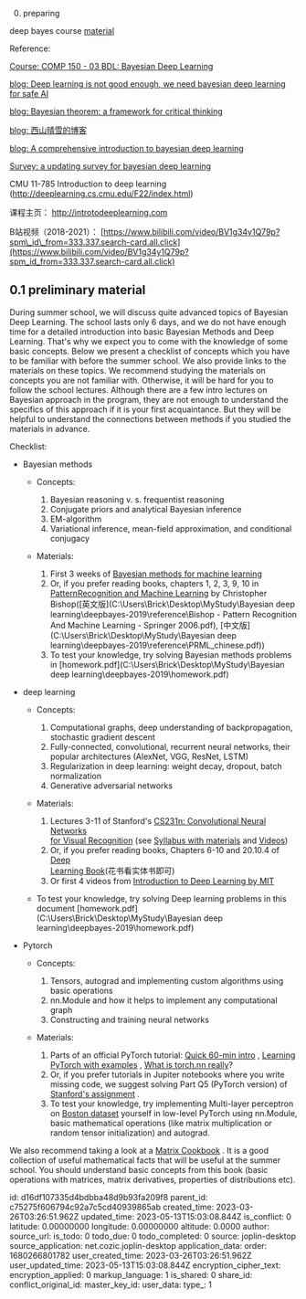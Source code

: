 0. preparing

deep bayes course [material](https://github.com/bayesgroup/deepbayes-2019)

Reference:

[Course: COMP 150 - 03 BDL: Bayesian Deep Learning](https://www.cs.tufts.edu/comp/150BDL/2019f/)

[blog: Deep learning is not good enough, we need bayesian deep learning for safe AI](https://alexgkendall.com/computer_vision/bayesian_deep_learning_for_safe_ai/)

[blog: Bayesian theorem: a framework for critical thinking](https://neilkakkar.com/Bayes-Theorem-Framework-for-Critical-Thinking.html)

[blog: 西山晴雪的博客](https://xishansnow.github.io/)

[blog: A comprehensive introduction to bayesian deep learning](https://jorisbaan.nl/2021/03/02/introduction-to-bayesian-deep-learning.html)

[Survey: a updating survey for bayesian deep learning](https://github.com/js05212/BayesianDeepLearning-Survey/blob/master/README.md)

CMU 11-785 Introduction to deep learning (http://deeplearning.cs.cmu.edu/F22/index.html)

课程主页： http://introtodeeplearning.com

B站视频（2018-2021）： [https://www.bilibili.com/video/BV1g34y1Q79p?spm\_id\_from=333.337.search-card.all.click](https://www.bilibili.com/video/BV1g34y1Q79p?spm_id_from=333.337.search-card.all.click)

## 0.1 preliminary material

During summer school, we will discuss quite advanced topics of Bayesian Deep Learning.
The school lasts only 6 days, and we do not have enough time for a detailed introduction into
basic Bayesian Methods and Deep Learning. That's why we expect you to come with the
knowledge of some basic concepts.
Below we present a checklist of concepts which you have to be familiar with before the
summer school. We also provide links to the materials on these topics. We recommend
studying the materials on concepts you are not familiar with. Otherwise, it will be hard for
you to follow the school lectures.
Although there are a few intro lectures on Bayesian approach in the program, they are not
enough to understand the specifics of this approach if it is your first acquaintance. But they
will be helpful to understand the connections between methods if you studied the materials
in advance.

Checklist:

- Bayesian methods
    
    - Concepts:
        
        1.  Bayesian reasoning v. s. frequentist reasoning
        2.  Conjugate priors and analytical Bayesian inference
        3.  EM-algorithm
        4.  Variational inference, mean-field approximation, and conditional conjugacy
    - Materials:
        
        1.  First 3 weeks of [Bayesian methods for machine learning](https://www.cse.wustl.edu/~garnett/cse515t/fall_2019/)
        2.  Or, if you prefer reading books, chapters 1, 2, 3, 9, 10 in [PatternRecognition and Machine Learning](http://users.isr.ist.utl.pt/~wurmd/Livros/school/Bishop%20-%20Pattern%20Recognition%20And%20Machine%20Learning%20-%20Springer%20%202006.pdf) by Christopher Bishop(\[英文版\](C:\\Users\\Brick\\Desktop\\MyStudy\\Bayesian deep learning\\deepbayes-2019\\reference\\Bishop - Pattern Recognition And Machine Learning - Springer 2006.pdf), \[中文版\](C:\\Users\\Brick\\Desktop\\MyStudy\\Bayesian deep learning\\deepbayes-2019\\reference\\PRML_chinese.pdf))
        3.  To test your knowledge, try solving Bayesian methods problems in \[homework.pdf\](C:\\Users\\Brick\\Desktop\\MyStudy\\Bayesian deep learning\\deepbayes-2019\\homework.pdf)
- deep learning
    
    - Concepts:
        
        1.  Computational graphs, deep understanding of backpropagation,
            stochastic gradient descent
        2.  Fully-connected, convolutional, recurrent neural networks, their
            popular architectures (AlexNet, VGG, ResNet, LSTM)
        3.  Regularization in deep learning: weight decay, dropout, batch
            normalization
        4.  Generative adversarial networks
    - Materials:
        
        1.  Lectures 3-11 of Stanford's [CS231n: Convolutional Neural Networks<br>for Visual Recognition](http://cs231n.stanford.edu/) (see [Syllabus with materials](http://cs231n.stanford.edu/syllabus.html) and [Videos](https://www.youtube.com/playlist?list=PL3FW7Lu3i5JvHM8ljYj-zLfQRF3EO8sYv))
        2.  Or, if you prefer reading books, Chapters 6-10 and 20.10.4 of [Deep<br>Learning Book](http://www.deeplearningbook.org/)(花书看实体书即可)
        3.  Or first 4 videos from [Introduction to Deep Learning by MIT](http://introtodeeplearning.com/index.html)
    - To test your knowledge, try solving Deep learning problems in this document \[homework.pdf\](C:\\Users\\Brick\\Desktop\\MyStudy\\Bayesian deep learning\\deepbayes-2019\\homework.pdf)
        
- Pytorch
    
    - Concepts:
        
        1.  Tensors, autograd and implementing custom algorithms using basic
            operations
        2.  nn.Module and how it helps to implement any computational graph
        3.  Constructing and training neural networks
    - Materials:
        
        1.  Parts of an official PyTorch tutorial: [Quick 60-min intro](https://pytorch.org/tutorials/beginner/deep_learning_60min_blitz.html) , [Learning<br>PyTorch with examples](https://pytorch.org/tutorials/beginner/pytorch_with_examples.html) , [What is torch.nn really](https://pytorch.org/tutorials/beginner/nn_tutorial.html)?
        2.  Or, if you prefer tutorials in Jupiter notebooks where you write missing code, we suggest solving Part Q5 (PyTorch version) of [Stanford's assignment](http://cs231n.github.io/assignments2019/assignment2/) .
        3.  To test your knowledge, try implementing Multi-layer perceptron on [Boston dataset](https://scikit-learn.org/stable/modules/generated/sklearn.datasets.load_boston.html) yourself in low-level PyTorch using nn.Module, basic mathematical operations (like matrix multiplication or random tensor initialization) and autograd.

We also recommend taking a look at a [Matrix Cookbook](https://www.math.uwaterloo.ca/~hwolkowi/matrixcookbook.pdf) . It is a good collection of useful mathematical facts that will be useful at the summer school. You should understand basic concepts from this book (basic operations with matrices, matrix derivatives, properties of distributions etc).

id: d16df107335d4bdbba48d9b93fa209f8
parent_id: c75275f606794c92a7c5cd40939865ab
created_time: 2023-03-26T03:26:51.962Z
updated_time: 2023-05-13T15:03:08.844Z
is_conflict: 0
latitude: 0.00000000
longitude: 0.00000000
altitude: 0.0000
author: 
source_url: 
is_todo: 0
todo_due: 0
todo_completed: 0
source: joplin-desktop
source_application: net.cozic.joplin-desktop
application_data: 
order: 1680266801782
user_created_time: 2023-03-26T03:26:51.962Z
user_updated_time: 2023-05-13T15:03:08.844Z
encryption_cipher_text: 
encryption_applied: 0
markup_language: 1
is_shared: 0
share_id: 
conflict_original_id: 
master_key_id: 
user_data: 
type_: 1